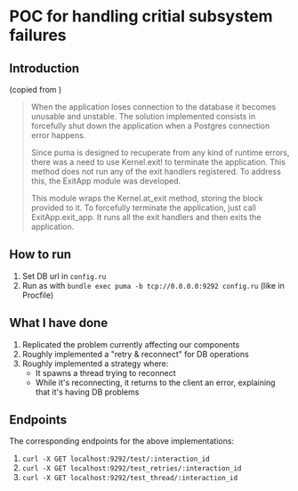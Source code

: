 # POC for handling critial subsystem failures

## Introduction
(copied from )

> When the application loses connection to the database it
> becomes unusable and unstable. The solution implemented
> consists in forcefully shut down the application when a
> Postgres connection error happens.
> 
> Since puma is designed to recuperate from any kind of runtime
> errors, there was a need to use Kernel.exit! to terminate
> the application. This method does not run any of the exit
> handlers registered. To address this, the ExitApp module
> was developed.
> 
> This module wraps the Kernel.at_exit method, storing the
> block provided to it. To forcefully terminate the application,
> just call ExitApp.exit_app. It runs all the exit handlers
> and then exits the application.

## How to run

1. Set DB url in `config.ru`
2. Run as with `bundle exec puma -b tcp://0.0.0.0:9292 config.ru` (like in Procfile)

## What I have done 

1. Replicated the problem currently affecting our components
2. Roughly implemented a "retry & reconnect" for DB operations
3. Roughly implemented a strategy where:
    - It spawns a thread trying to reconnect
    - While it's reconnecting, it returns to the client an error, explaining that it's having DB problems

## Endpoints

The corresponding endpoints for the above implementations:

1. `curl -X GET localhost:9292/test/:interaction_id`
2. `curl -X GET localhost:9292/test_retries/:interaction_id`
3. `curl -X GET localhost:9292/test_thread/:interaction_id`





